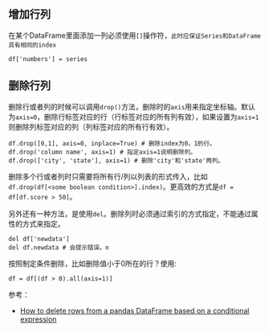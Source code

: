 
## 增加行列

在某个DataFrame里面添加一列必须使用`[]`操作符，`此时应保证Series和DataFrame具有相同的index`

```
df['numbers'] = series
```


## 删除行列

删除行或者列的时候可以调用`drop()`方法，删除时的`axis`用来指定坐标轴。默认为`axis=0`，删除行标签对应的行（行标签对应的所有列有效），如果设置为`axis=1`则删除列标签对应的列（列标签对应的所有行有效）。

```
df.drop([0,1], axis=0, inplace=True) # 删除index为0，1的行。
df.drop('column name', axis=1) # 指定axis=1说明删除列。
df.drop(['city', 'state'], axis=1) # 删除'city'和'state'两列。
```

删除多个行或者列时只需要将所有行/列以列表的形式传入，比如`df.drop(df[<some boolean condition>].index)`。更高效的方式是`df = df[df.score > 50]`。

另外还有一种方法，是使用`del`。删除列时必须通过索引的方式指定，不能通过属性的方式来指定。

```
del df['newdata']
del df.newdata # 会提示错误。n 
```

按照制定条件删除，比如删除值小于0所在的行？使用:

```
df = df[(df > 0).all(axis=1)]
```

参考：

- [How to delete rows from a pandas DataFrame based on a conditional expression](https://stackoverflow.com/questions/13851535/how-to-delete-rows-from-a-pandas-dataframe-based-on-a-conditional-expression)

